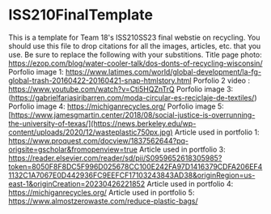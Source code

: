 # ISS210FinalTemplate
This is a template for Team 18's ISS210SS23 final webstie on recycling.
You should use this file to drop citations for all the images, articles, etc. that you use. 
Be sure to replace the following with your substitions.
Title page photo: https://ezop.com/blog/water-cooler-talk/dos-donts-of-recycling-wisconsin/
Porfolio image 1: https://www.latimes.com/world/global-development/la-fg-global-trash-20160422-20160421-snap-htmlstory.html
Porfolio 2 video : https://www.youtube.com/watch?v=Cti5HQZnTrQ
Porfolio image 3: (https://gabrielfariasiribarren.com/moda-circular-es-reciclaje-de-textiles/)
Porfolio image 4: https://michiganrecycles.org/
Porfolio image 5: [https://www.jamesgmartin.center/2018/08/social-justice-is-overrunning-the-university-of-texas/](https://news.berkeley.edu/wp-content/uploads/2020/12/wasteplastic750px.jpg)
Article used in portfolio 1: https://www.proquest.com/docview/1837562644?pq-origsite=gscholar&fromopenview=true
Article used in portfolio 3: https://reader.elsevier.com/reader/sd/pii/S0959652618305985?token=8050F8F8DC5F996D025678CC100E242FA97D1416379CDFA206EF41132C1A7067E0D442936FC9EEFCF17103243843AD38&originRegion=us-east-1&originCreation=20230426221852
Article used in portfolio 4: https://michiganrecycles.org/
Article used in portfolio 5: https://www.almostzerowaste.com/reduce-plastic-bags/
